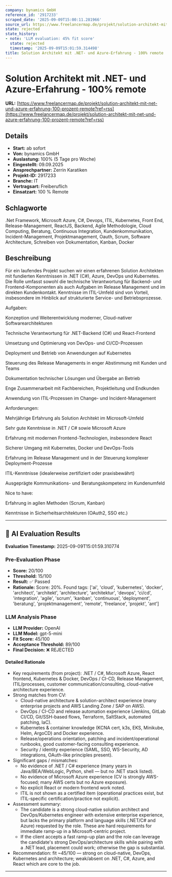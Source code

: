 ```yaml
---
company: bynamics GmbH
reference_id: '2917233'
scraped_date: '2025-09-09T15:00:11.281966'
source_url: https://www.freelancermap.de/projekt/solution-architekt-mit-net-und-azure-erfahrung-100-prozent-remote?ref=rss
state: rejected
state_history:
- note: 'LLM evaluation: 45% fit score'
  state: rejected
  timestamp: '2025-09-09T15:01:59.314498'
title: Solution Architekt mit .NET- und Azure-Erfahrung - 100% remote
---
```



# Solution Architekt mit .NET- und Azure-Erfahrung - 100% remote
**URL:** [https://www.freelancermap.de/projekt/solution-architekt-mit-net-und-azure-erfahrung-100-prozent-remote?ref=rss](https://www.freelancermap.de/projekt/solution-architekt-mit-net-und-azure-erfahrung-100-prozent-remote?ref=rss)
## Details
- **Start:** ab sofort
- **Von:** bynamics GmbH
- **Auslastung:** 100% (5 Tage pro Woche)
- **Eingestellt:** 09.09.2025
- **Ansprechpartner:** Zerrin Karatiken
- **Projekt-ID:** 2917233
- **Branche:** IT
- **Vertragsart:** Freiberuflich
- **Einsatzart:** 100
                                                % Remote

## Schlagworte
.Net Framework, Microsoft Azure, C#, Devops, ITIL, Kubernetes, Front End, Release-Management, ReactJS, Backend, Agile Methodologie, Cloud Computing, Beratung, Continuous Integration, Kundenkommunikation, Incident-Management, Projektmanagement, Oauth, Scrum, Software Architecture, Schreiben von Dokumentation, Kanban, Docker

## Beschreibung
Für ein laufendes Projekt suchen wir einen erfahrenen Solution Architekten mit fundierten Kenntnissen in .NET (C#), Azure, DevOps und Kubernetes. Die Rolle umfasst sowohl die technische Verantwortung für Backend- und Frontend-Komponenten als auch Aufgaben im Release Management und im direkten Kundenkontakt. Kenntnisse im ITIL-Umfeld sind von Vorteil, insbesondere im Hinblick auf strukturierte Service- und Betriebsprozesse.

Aufgaben:

Konzeption und Weiterentwicklung moderner, Cloud-nativer Softwarearchitekturen

Technische Verantwortung für .NET-Backend (C#) und React-Frontend

Umsetzung und Optimierung von DevOps- und CI/CD-Prozessen

Deployment und Betrieb von Anwendungen auf Kubernetes

Steuerung des Release Managements in enger Abstimmung mit Kunden und Teams

Dokumentation technischer Lösungen und Übergabe an Betrieb

Enge Zusammenarbeit mit Fachbereichen, Projektleitung und Endkunden

Anwendung von ITIL-Prozessen im Change- und Incident-Management

Anforderungen:

Mehrjährige Erfahrung als Solution Architekt im Microsoft-Umfeld

Sehr gute Kenntnisse in .NET / C# sowie Microsoft Azure

Erfahrung mit modernen Frontend-Technologien, insbesondere React

Sicherer Umgang mit Kubernetes, Docker und DevOps-Tools

Erfahrung im Release Management und in der Steuerung komplexer Deployment-Prozesse

ITIL-Kenntnisse (idealerweise zertifiziert oder praxisbewährt)

Ausgeprägte Kommunikations- und Beratungskompetenz im Kundenumfeld

Nice to have:

Erfahrung in agilen Methoden (Scrum, Kanban)

Kenntnisse in Sicherheitsarchitekturen (OAuth2, SSO etc.)

---

## 🤖 AI Evaluation Results

**Evaluation Timestamp:** 2025-09-09T15:01:59.310774

### Pre-Evaluation Phase
- **Score:** 20/100
- **Threshold:** 15/100
- **Result:** ✅ Passed
- **Rationale:** Score: 20%. Found tags: ['ai', 'cloud', 'kubernetes', 'docker', 'architect', 'architekt', 'architecture', 'architektur', 'devops', 'ci/cd', 'integration', 'agile', 'scrum', 'kanban', 'continuous', 'deployment', 'beratung', 'projektmanagement', 'remote', 'freelance', 'projekt', 'ant']

### LLM Analysis Phase
- **LLM Provider:** OpenAI
- **LLM Model:** gpt-5-mini
- **Fit Score:** 45/100
- **Acceptance Threshold:** 89/100
- **Final Decision:** ❌ REJECTED

#### Detailed Rationale
- Key requirements (from project): .NET / C#, Microsoft Azure, React frontend, Kubernetes & Docker, DevOps / CI-CD, Release Management, ITIL/processes, customer communication/consulting, cloud-native architecture experience.
- Strong matches from CV:
  - Cloud-native architecture & solution-architect experience (many enterprise projects and AWS Landing Zone / SAP on AWS).
  - DevOps / CI-CD and release automation experience (Jenkins, GitLab CI/CD, Git/SSH-based flows, Terraform, SaltStack, automated patching, IaC).
  - Kubernetes & container knowledge (KCNA cert, k3s, EKS, Minikube, Helm, ArgoCD) and Docker experience.
  - Release/operations orientation, patching and incident/operational runbooks, good customer-facing consulting experience.
  - Security / identity experience (SAML, SSO, WS-Security, AD integrations, OAuth-like principles present).
- Significant gaps / mismatches:
  - No evidence of .NET / C# experience (many years in Java/BEA/WebLogic, Python, shell — but no .NET stack listed).
  - No evidence of Microsoft Azure experience (CV is strongly AWS-focused; many AWS certs but no Azure exposure).
  - No explicit React or modern frontend work noted.
  - ITIL is not shown as a certified item (operational practices exist, but ITIL-specific certification/practice not explicit).
- Assessment summary:
  - The candidate is a strong cloud-native solution architect and DevOps/Kubernetes engineer with extensive enterprise experience, but lacks the primary platform and language skills (.NET/C# and Azure) requested by the role. These are hard requirements for immediate ramp-up in a Microsoft-centric project.
  - If the client accepts a fast ramp-up plan and the role can leverage the candidate's strong DevOps/architecture skills while pairing with a .NET lead, placement could work; otherwise the gap is substantial.
- Recommendation: fit ~45/100 — strong on cloud-native, DevOps, Kubernetes and architecture; weak/absent on .NET, C#, Azure, and React which are core to the job.

---
